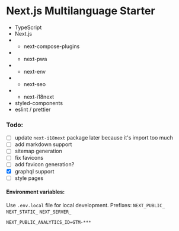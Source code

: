 # Next.js Multilanguage Starter

- TypeScript
- Next.js
- - next-compose-plugins
- - next-pwa
- - next-env
- - next-seo
- - next-i18next
- styled-components
- eslint / prettier

### Todo:

- [ ] update `next-i18next` package later because it's import too much
- [ ] add markdown support
- [ ] sitemap generation
- [ ] fix favicons
- [ ] add favicon generation?
- [x] graphql support
- [ ] style pages

#### Environment variables:

Use `.env.local` file for local development.
Prefixes:
`NEXT_PUBLIC_`
`NEXT_STATIC_`
`NEXT_SERVER_`

```
NEXT_PUBLIC_ANALYTICS_ID=GTM-***
```
